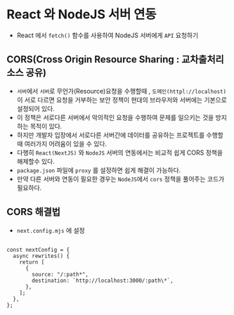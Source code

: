 # React 와 NodeJS 서버 연동

- React 에서 `fetch()` 함수를 사용하여 NodeJS 서버에게 `API` 요청하기

## CORS(Cross Origin Resource Sharing : 교차출처리소스 공유)

- `서버`에서 `서버`로 무언가(Resource)요청을 수행할때 , `도메인(httpl://localhost)`
  이 서로 다르면 요청을 거부하는 보안 정책이 현대의 브라우저와 서버에는 기본으로 설정되어 있다.
- 이 정책은 서로다른 서버에서 악의적인 요청을 수행하여 문제를 일으키는 것을 방지하는 목적이 있다.
- 하지만 개발자 입장에서 서로다른 서버간에 데이터를 공유하는 프로젝트를 수행할때 여러가지 어려움이 있을 수 있다.
- 다행히 `React(NextJS)` 와 `NodeJS` 서버의 연동에서는 비교적 쉽게 CORS 정책을 해제할수 있다.
- `package.json` 파일에 `proxy` 를 설정하면 쉽게 해결이 가능하다.
- 만약 다른 서버와 연동이 필요한 경우는 `NodeJS`에서 `cors` 정책을 풀어주는 코드가 필요하다.

## CORS 해결법

- `next.config.mjs` 에 설정

```scrpit

const nextConfig = {
  async rewrites() {
    return [
      {
        source: "/:path*",
        destination: `http://localhost:3000/:path\*`,
      },
    ];
  },
};
```
